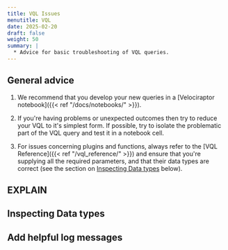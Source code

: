 ```yaml
---
title: VQL Issues
menutitle: VQL
date: 2025-02-20
draft: false
weight: 50
summary: |
  * Advice for basic troubleshooting of VQL queries.
---
```


## General advice

1. We recommend that you develop your new queries in a
   [Velociraptor notebook]({{< ref "/docs/notebooks/" >}}).

2. If you're having problems or unexpected outcomes then try to reduce your VQL
   to it's simplest form. If possible, try to isolate the problematic part of
   the VQL query and test it in a notebook cell.

3. For issues concerning plugins and functions, always refer to the
   [VQL Reference]({{< ref "/vql_reference/" >}})
   and ensure that you're supplying all the required parameters, and that their
   data types are correct (see the section on
   [Inspecting Data types](#inspecting-data-types) below).

## EXPLAIN

## Inspecting Data types

## Add helpful log messages

